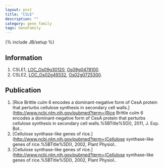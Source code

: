 ```yaml
---
layout: post
title: "CSLE"
description: ""
category: gene family
tags: GeneFamily
---
```

{% include JB/setup %}

## Information
1. CSLE1, [LOC_Os09g30120](http://rice.plantbiology.msu.edu/cgi-bin/ORF_infopage.cgi?orf=LOC_Os09g30120), [Os09g0478100](http://rapdb.dna.affrc.go.jp/viewer/gbrowse_details/irgsp1?name=Os09g0478100).
2. CSLE2, [LOC_Os02g49332](http://rice.plantbiology.msu.edu/cgi-bin/ORF_infopage.cgi?orf=LOC_Os02g49332), [Os02g0725300](http://rapdb.dna.affrc.go.jp/viewer/gbrowse_details/irgsp1?name=Os02g0725300).

## Publication
1. [Rice Brittle culm 6 encodes a dominant-negative form of CesA protein that perturbs cellulose synthesis in secondary cell walls.](http://www.ncbi.nlm.nih.gov/pubmed?term=(Rice Brittle culm 6 encodes a dominant-negative form of CesA protein that perturbs cellulose synthesis in secondary cell walls.%5BTitle%5D)), 2011, J. Exp. Bot..
2. [Cellulose synthase-like genes of rice.](http://www.ncbi.nlm.nih.gov/pubmed?term=(Cellulose synthase-like genes of rice.%5BTitle%5D)), 2002, Plant Physiol..
3. [Cellulose synthase-like genes of rice.](http://www.ncbi.nlm.nih.gov/pubmed?term=(Cellulose synthase-like genes of rice.%5BTitle%5D)), 2002, Plant Physiol..



